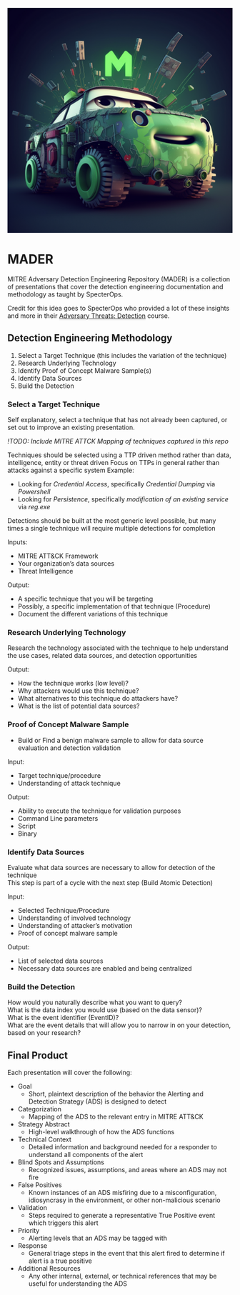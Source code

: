 ![](mader_logo.png)
# MADER
MITRE Adversary Detection Engineering Repository (MADER) is a collection of presentations that cover the detection engineering documentation and methodology as taught by SpecterOps.

Credit for this idea goes to SpecterOps who provided a lot of these insights and more in their [Adversary Threats: Detection](https://specterops.io/training/adversary-tactics-detection/) course.

## Detection Engineering Methodology
1. Select a Target Technique (this includes the variation of the technique)
2. Research Underlying Technology
3. Identify Proof of Concept Malware Sample(s)
4. Identify Data Sources
5. Build the Detection

### Select a Target Technique
Self explanatory, select a technique that has not already been captured, or set out to improve an existing presentation.

*!TODO: Include MITRE ATTCK Mapping of techniques captured in this repo*

Techniques should be selected using a TTP driven method rather than data, intelligence, entity or threat driven
Focus on TTPs in general rather than attacks against a specific system
Example:
- Looking for *Credential Access*, specifically *Credential Dumping* via *Powershell*
- Looking for *Persistence*, specifically *modification of an existing service* via *reg.exe*

Detections should be built at the most generic level possible, but many times a single technique will require multiple detections for completion

Inputs:
- MITRE ATT&CK Framework
- Your organization’s data sources
- Threat Intelligence

Output:
- A specific technique that you will be targeting
- Possibly, a specific implementation of that technique (Procedure)
- Document the different variations of this technique

### Research Underlying Technology
Research the technology associated with the technique to help understand the use cases, related data sources, and detection opportunities

Output:
- How the technique works (low level)?
- Why attackers would use this technique?
- What alternatives to this technique do attackers have?
- What is the list of potential data sources?

### Proof of Concept Malware Sample
- Build or Find a benign malware sample to allow for data source evaluation and detection validation

Input:
- Target technique/procedure
- Understanding of attack technique

Output:
- Ability to execute the technique for validation purposes
- Command Line parameters
- Script
- Binary

### Identify Data Sources
Evaluate what data sources are necessary to allow for detection of the technique  
This step is part of a cycle with the next step (Build Atomic Detection)

Input:
- Selected Technique/Procedure
- Understanding of involved technology
- Understanding of attacker’s motivation
- Proof of concept malware sample

Output:
- List of selected data sources
- Necessary data sources are enabled and being centralized

### Build the Detection
How would you naturally describe what you want to query?  
What is the data index you would use (based on the data sensor)?  
What is the event identifier (EventID)?  
What are the event details that will allow you to narrow in on your detection, based on your research?  

## Final Product
Each presentation will cover the following:
- Goal
  - Short, plaintext description of the behavior the Alerting and Detection Strategy (ADS) is designed to detect
- Categorization
  - Mapping of the ADS to the relevant entry in MITRE ATT&CK
- Strategy Abstract
  - High-level walkthrough of how the ADS functions
- Technical Context
  - Detailed information and background needed for a responder to understand all components of the alert
- Blind Spots and Assumptions
  - Recognized issues, assumptions, and areas where an ADS may not fire
- False Positives
  - Known instances of an ADS misfiring due to a misconfiguration, idiosyncrasy in the environment, or other non-malicious scenario
- Validation
  - Steps required to generate a representative True Positive event which triggers this alert
- Priority
  - Alerting levels that an ADS may be tagged with
- Response
  - General triage steps in the event that this alert fired to determine if alert is a true positive
- Additional Resources
  - Any other internal, external, or technical references that may be useful for understanding the ADS

